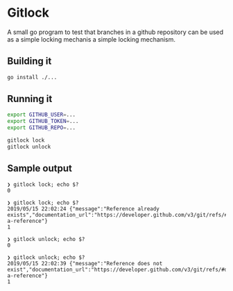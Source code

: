 # Gitlock

A small go program to test that branches in a github repository can be used as a simple locking mechanis  a simple locking mechanism.

## Building it

```bash
go install ./...
```

## Running it

```bash
export GITHUB_USER=...
export GITHUB_TOKEN=...
export GITHUB_REPO=...

gitlock lock
gitlock unlock
```

## Sample output

```
❯ gitlock lock; echo $?
0

❯ gitlock lock; echo $?
2019/05/15 22:02:24 {"message":"Reference already exists","documentation_url":"https://developer.github.com/v3/git/refs/#create-a-reference"}
1

❯ gitlock unlock; echo $?
0

❯ gitlock unlock; echo $?
2019/05/15 22:02:39 {"message":"Reference does not exist","documentation_url":"https://developer.github.com/v3/git/refs/#delete-a-reference"}
1
```
